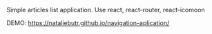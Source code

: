 Simple articles list application. Use react, react-router, react-icomoon

DEMO: https://nataliebutr.github.io/navigation-aplication/
